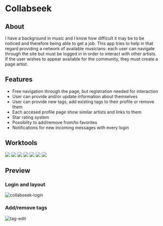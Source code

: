# Collabseek

## About
I have a background in music and I know how difficult it may be to be noticed and therefore being able to get a job. This app tries to help in that regard
providing a network of available musicians: each user can navigate through the site but must be logged in in order to interact with other artists.
If the user wishes to appear available for the community, they must create a page artist.

## Features
- Free navigation through the page, but registration needed for interaction
- User can provide and/or update information about themselves
- User can provide new tags, add existing tags to their profile or remove them
- Each accesed profile page show similar artists and links to them
- Star rating system
- Possibilty to add/remove from/to favorites
- Notifications for new incoming messages with every login


## Worktools

<span><img src="https://img.shields.io/badge/React.js-black?style=flat-square&logo=react"></span>
<span><img src="https://img.shields.io/badge/Express-lightgrey?style=flat-square&logo=express"></span>
<span><img src="https://img.shields.io/badge/Node.js-green?style=flat-square&logo=nodedotjs"></span>
<span><img src="https://img.shields.io/badge/JavaScript-yellow?style=flat-square&logo=javascript&logoColor=white"></span>
<span><img src="https://img.shields.io/badge/-socket.io-black?style=flat-square&logo=socketdotio"></span>
<span><img src="https://img.shields.io/badge/PostgreSQL-9cf?style=flat-square&logo=postgresql"></span>
<span><img src="https://img.shields.io/badge/S3-important?style=flat-square&logo=amazons3&logoColor=white"></span>

## Preview

### Login and layout

![collabseek-login](https://user-images.githubusercontent.com/98027815/172364954-acaced00-49fa-4a93-b5d2-78d39c55d7ff.gif)


### Add/remove tags

![tag-edit](https://user-images.githubusercontent.com/98027815/172365951-323d1d36-8a1f-4246-b537-84049414c3ce.gif)


